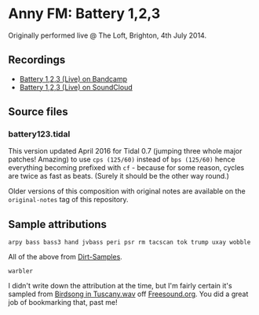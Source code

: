 # Anny FM: Battery 1,2,3

Originally performed live @ The Loft, Brighton, 4th July 2014.

## Recordings

- [Battery 1,2,3 (Live) on Bandcamp](http://anny.audio/track/battery-123-live)
- [Battery 1,2,3 (Live) on SoundCloud](https://soundcloud.com/anny-fm/battery-123-live)

## Source files

### battery123.tidal

This version updated April 2016 for Tidal 0.7 (jumping three whole major patches! Amazing) to use `cps (125/60)` instead of `bps (125/60)` hence everything becoming prefixed with `cf` - because for some reason, cycles are twice as fast as beats. (Surely it should be the other way round.)

Older versions of this composition with original notes are available on the `original-notes` tag of this repository.

## Sample attributions

```
arpy bass bass3 hand jvbass peri psr rm tacscan tok trump uxay wobble
```

All of the above from [Dirt-Samples](https://github.com/tidalcycles/Dirt-Samples/tree/c2db9a0dc4ffb911febc613cdb9726cae5175223).

```
warbler
```

I didn't write down the attribution at the time, but I'm fairly certain it's sampled from [Birdsong in Tuscany.wav](http://www.freesound.org/people/evernaut/sounds/37286/) off [Freesound.org](http://www.freesound.org). You did a great job of bookmarking that, past me!
